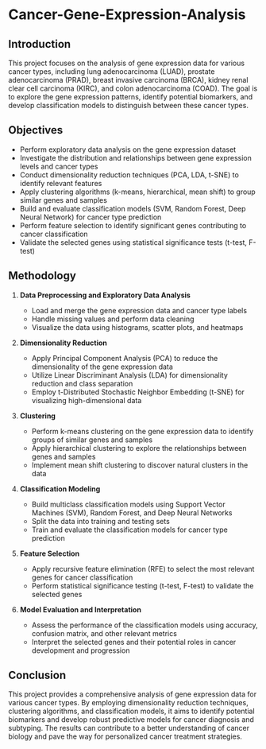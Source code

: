 # Cancer-Gene-Expression-Analysis


## Introduction

This project focuses on the analysis of gene expression data for various cancer types, including lung adenocarcinoma (LUAD), prostate adenocarcinoma (PRAD), breast invasive carcinoma (BRCA), kidney renal clear cell carcinoma (KIRC), and colon adenocarcinoma (COAD). The goal is to explore the gene expression patterns, identify potential biomarkers, and develop classification models to distinguish between these cancer types.

## Objectives

- Perform exploratory data analysis on the gene expression dataset
- Investigate the distribution and relationships between gene expression levels and cancer types
- Conduct dimensionality reduction techniques (PCA, LDA, t-SNE) to identify relevant features
- Apply clustering algorithms (k-means, hierarchical, mean shift) to group similar genes and samples
- Build and evaluate classification models (SVM, Random Forest, Deep Neural Network) for cancer type prediction
- Perform feature selection to identify significant genes contributing to cancer classification
- Validate the selected genes using statistical significance tests (t-test, F-test)

## Methodology

1. **Data Preprocessing and Exploratory Data Analysis**
   - Load and merge the gene expression data and cancer type labels
   - Handle missing values and perform data cleaning
   - Visualize the data using histograms, scatter plots, and heatmaps

2. **Dimensionality Reduction**
   - Apply Principal Component Analysis (PCA) to reduce the dimensionality of the gene expression data
   - Utilize Linear Discriminant Analysis (LDA) for dimensionality reduction and class separation
   - Employ t-Distributed Stochastic Neighbor Embedding (t-SNE) for visualizing high-dimensional data

3. **Clustering**
   - Perform k-means clustering on the gene expression data to identify groups of similar genes and samples
   - Apply hierarchical clustering to explore the relationships between genes and samples
   - Implement mean shift clustering to discover natural clusters in the data

4. **Classification Modeling**
   - Build multiclass classification models using Support Vector Machines (SVM), Random Forest, and Deep Neural Networks
   - Split the data into training and testing sets
   - Train and evaluate the classification models for cancer type prediction

5. **Feature Selection**
   - Apply recursive feature elimination (RFE) to select the most relevant genes for cancer classification
   - Perform statistical significance testing (t-test, F-test) to validate the selected genes

6. **Model Evaluation and Interpretation**
   - Assess the performance of the classification models using accuracy, confusion matrix, and other relevant metrics
   - Interpret the selected genes and their potential roles in cancer development and progression

## Conclusion

This project provides a comprehensive analysis of gene expression data for various cancer types. By employing dimensionality reduction techniques, clustering algorithms, and classification models, it aims to identify potential biomarkers and develop robust predictive models for cancer diagnosis and subtyping. The results can contribute to a better understanding of cancer biology and pave the way for personalized cancer treatment strategies.
